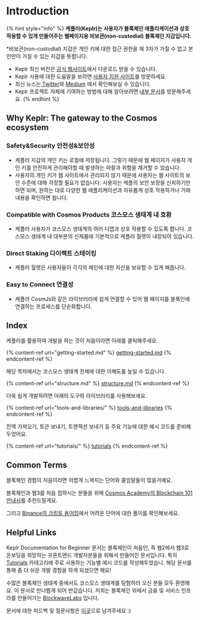 # Introduction

{% hint style="info" %}
**케플러(Keplr)는 사용자가 블록체인 애플리케이션과 상호 작용할 수 있게 만들어주는 웹페이지용 비보관(non-custodial) 블록체인 지갑입니다.**

\*비보관(non-custodial) 지갑은 개인 키에 대한 접근 권한을 제 3자가 가질 수 없고 본인만이 가질 수 있는 지갑을 뜻합니다.

* Keplr 최신 버전은 [공식 웹사이트](https://www.keplr.app/)에서 다운로드 받을 수 있습니다.&#x20;
* Keplr 사용에 대한 도움말을 보려면 [사용자 지원 사이트](https://help.keplr.app/)를 방문하세요.
* 최신 뉴스는[ Twitter](https://twitter.com/keplrwallet)와 [Medium](https://medium.com/@chainapsis) 에서 확인해보실 수 있습니다.
* Keplr 프로젝트 자체에 기여하는 방법에 대해 알아보려면 [내부 문서](https://github.com/chainapsis/keplr-wallet)를 방문해주세요.
{% endhint %}

## Why Keplr: The gateway to the Cosmos ecosystem <a href="#why-keplr" id="why-keplr"></a>

### Safety\&Security 안전성&보안성&#x20;

* 케플러 지갑의 개인 키는 로컬에 저장됩니다. 그렇기 때문에 웹 페이지가 사용자 개인 키를 안전하게 관리해야할 때 발생하는 마찰과 위험을 제거할 수 있습니다.
* 사용자의 개인 키가 웹 사이트에서 관리되지 않기 때문에 사용자는 웹 사이트의 보안 수준에 대해 걱정할 필요가 없습니다. 사용자는 케플의 보안 보장을 신뢰하기만 하면 되며, 원하는 대로 다양한 웹 애플리케이션과 자유롭게 상호 작용하거나 거래 내용을 확인하면 됩니다.

### Compatible with Cosmos Products 코스모스 생태계 내 호환

* 케플러 사용자가 코스모스 생태계의 여러 디앱과 상호 작용할 수 있도록 합니다. 코스모스 생태계 내 대부분의 신제품에 기본적으로 케플러 월렛이 내장되어 있습니다.

### Direct Staking 다이렉트 스테이킹

* 케플러 월렛은 사용자들이 각각의 체인에 대한 자산을 보유할 수 있게 해줍니다.

### Easy to Connect 연결성

* 케플러 CosmJs와 같은 라이브러리에 쉽게 연결할 수 있어 웹 페이지를 블록인에 연결하는 프로세스를 단순화합니다.

## Index &#x20;

케플러를 활용하여 개발을 하는 것이 처음이라면 아래를 클릭해주세요.

{% content-ref url="getting-started.md" %}
[getting-started.md](getting-started.md)
{% endcontent-ref %}

해당 목차에서는 코스모스 생태계 전체에 대한 이해도를 높일 수 있습니다.

{% content-ref url="structure.md" %}
[structure.md](structure.md)
{% endcontent-ref %}

더욱 쉽게 개발하려면 아래의 도구와 라이브러리를 사용해보세요.

{% content-ref url="tools-and-libraries/" %}
[tools-and-libraries](tools-and-libraries/)
{% endcontent-ref %}

잔액 가져오기, 토큰 보내기, 트랜잭션 보내기 등 주요 기능에 대한 예시 코드를 준비해두었어요.

{% content-ref url="tutorials/" %}
[tutorials](tutorials/)
{% endcontent-ref %}

## Common Terms

블록체인 경험이 처음이라면 어렵게 느껴지는 단어와 줄임말들이 많을거예요.&#x20;

블록체인과 웹3를 처음 접하시는 분들을 위해 [Cosmos Academy의 Blockchain 101 안내서](https://interchainacademy.cosmos.network/academy/0.0-B9lab-Blockchains/1\_blockchain.html)를 추천드릴게요.&#x20;

그리고  [Binance의 크립토 용어집](https://academy.binance.com/en/glossary)에서 어려운 단어에 대한 풀이를 확인해보세요.

## Helpful Links

Keplr Documentation for Beginner 문서는 블록체인이 처음인, 즉 웹2에서 웹3로 온보딩을 희망하는 프론트엔드 개발자분들을 위해서 만들어진 문서입니다. 특히 [Tutorials](tutorials/) 카테고리에 주로 사용하는 기능별 예시 코드를 작성해두었습니. 해당 문서를 통해 좀 더 쉬운 개발 경험을 하게 되셨으면 해요!&#x20;

수많은 블록체인 생태계 중에서도 코스모스 생태계를 탐험하러 오신 분들 모두 환영해요. 이 문서로 만나뵙게 되어 반갑습니다. 저희는 블록체인 위에서 금융 및 서비스 인프라를 만들어가는 [BlockwaveLabs](https://www.blockwavelabs.io/) 입니다.

문서에 대한 피드백 및 질문사항은 [이곳](https://www.blockwavelabs.io/)으로 남겨주세요 :)
